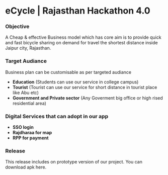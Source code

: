 # eCycle | Rajasthan Hackathon 4.0

### Objective
A Cheap & effective Business model which has core aim is to provide quick and fast bicycle sharing on demand for travel the shortest distance inside Jaipur city, Rajasthan.

### Target Audiance
Business plan can be customisable as per targeted audiance
- **Education** (Students can use our service in college campus)
- **Tourist** (Tourist can use our service for short distance in tourist place like Abu etc)
- **Government and Private sector** (Any Goverment big office or high rised residential area)

### Digital Services that can adopt in our app
- **SSO login**
- **Rajdharaa for map**
- **RPP for payment**

### Release
This release includes on prototype version of our project. You can download apk here. 
